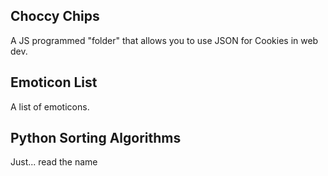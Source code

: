 ## Choccy Chips
A JS programmed "folder" that allows you to use JSON for Cookies in web dev.

## Emoticon List
A list of emoticons.

## Python Sorting Algorithms
Just... read the name
